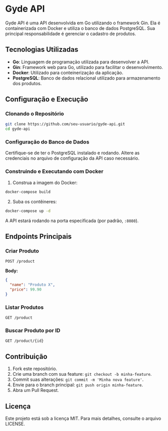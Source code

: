 # Gyde API

Gyde API é uma API desenvolvida em Go utilizando o framework Gin. Ela é containerizada com Docker e utiliza o banco de dados PostgreSQL. Sua principal responsabilidade é gerenciar o cadastro de produtos.

## Tecnologias Utilizadas

- **Go**: Linguagem de programação utilizada para desenvolver a API.
- **Gin**: Framework web para Go, utilizado para facilitar o desenvolvimento.
- **Docker**: Utilizado para conteinerização da aplicação.
- **PostgreSQL**: Banco de dados relacional utilizado para armazenamento dos produtos.

## Configuração e Execução

### Clonando o Repositório

```sh
git clone https://github.com/seu-usuario/gyde-api.git
cd gyde-api
```

### Configuração do Banco de Dados

Certifique-se de ter o PostgreSQL instalado e rodando. Altere as credenciais no arquivo de configuração da API caso necessário.

### Construindo e Executando com Docker

1. Construa a imagem do Docker:

```sh
docker-compose build
```

2. Suba os contêineres:

```sh
docker-compose up -d
```

A API estará rodando na porta especificada (por padrão, `:8080`).

## Endpoints Principais

### Criar Produto
```http
POST /product
```
**Body:**
```json
{
  "name": "Produto X",
  "price": 99.90
}
```

### Listar Produtos
```http
GET /product
```

### Buscar Produto por ID
```http
GET /product/{id}
```

## Contribuição

1. Fork este repositório.
2. Crie uma branch com sua feature: `git checkout -b minha-feature`.
3. Commit suas alterações: `git commit -m 'Minha nova feature'`.
4. Envie para o branch principal: `git push origin minha-feature`.
5. Abra um Pull Request.

## Licença

Este projeto está sob a licença MIT. Para mais detalhes, consulte o arquivo LICENSE.


